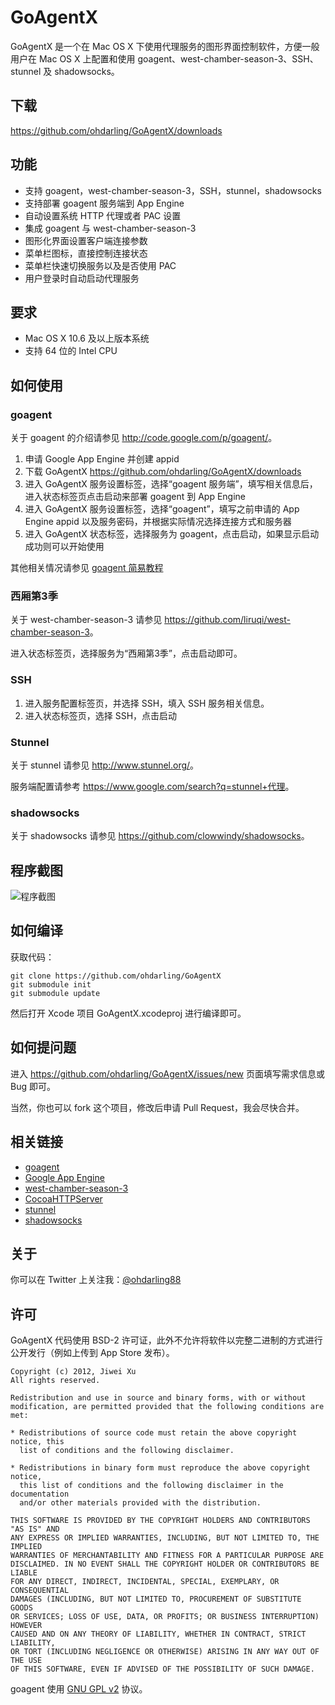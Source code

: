 # GoAgentX

GoAgentX 是一个在 Mac OS X 下使用代理服务的图形界面控制软件，方便一般用户在 Mac OS X 上配置和使用 goagent、west-chamber-season-3、SSH、stunnel 及 shadowsocks。

## 下载

<https://github.com/ohdarling/GoAgentX/downloads>

## 功能

* 支持 goagent，west-chamber-season-3，SSH，stunnel，shadowsocks
* 支持部署 goagent 服务端到 App Engine
* 自动设置系统 HTTP 代理或者 PAC 设置
* 集成 goagent 与 west-chamber-season-3
* 图形化界面设置客户端连接参数
* 菜单栏图标，直接控制连接状态
* 菜单栏快速切换服务以及是否使用 PAC
* 用户登录时自动启动代理服务

## 要求

* Mac OS X 10.6 及以上版本系统
* 支持 64 位的 Intel CPU

## 如何使用

### goagent

关于 goagent 的介绍请参见 <http://code.google.com/p/goagent/>。

1. 申请 Google App Engine 并创建 appid
1. 下载 GoAgentX <https://github.com/ohdarling/GoAgentX/downloads>
1. 进入 GoAgentX 服务设置标签，选择“goagent 服务端”，填写相关信息后，进入状态标签页点击启动来部署 goagent 到 App Engine
1. 进入 GoAgentX 服务设置标签，选择“goagent”，填写之前申请的 App Engine appid 以及服务密码，并根据实际情况选择连接方式和服务器
1. 进入 GoAgentX 状态标签，选择服务为 goagent，点击启动，如果显示启动成功则可以开始使用


其他相关情况请参见 [goagent 简易教程](http://code.google.com/p/goagent/#简易教程)

### 西厢第3季

关于 west-chamber-season-3 请参见 <https://github.com/liruqi/west-chamber-season-3>。

进入状态标签页，选择服务为“西厢第3季”，点击启动即可。

### SSH

1. 进入服务配置标签页，并选择 SSH，填入 SSH 服务相关信息。
1. 进入状态标签页，选择 SSH，点击启动

### Stunnel

关于 stunnel 请参见 <http://www.stunnel.org/>。

服务端配置请参考 <https://www.google.com/search?q=stunnel+代理>。

### shadowsocks

关于 shadowsocks 请参见 <https://github.com/clowwindy/shadowsocks>。


## 程序截图

![程序截图](https://github.com/ohdarling/GoAgentX/raw/master/Screenshot.png)

## 如何编译

获取代码：

    git clone https://github.com/ohdarling/GoAgentX
    git submodule init
    git submodule update

然后打开 Xcode 项目 GoAgentX.xcodeproj 进行编译即可。

## 如何提问题

进入 <https://github.com/ohdarling/GoAgentX/issues/new> 页面填写需求信息或 Bug 即可。

当然，你也可以 fork 这个项目，修改后申请 Pull Request，我会尽快合并。

## 相关链接

* [goagent](http://code.google.com/p/goagent/)
* [Google App Engine](https://appengine.google.com/)
* [west-chamber-season-3](https://github.com/liruqi/west-chamber-season-3)
* [CocoaHTTPServer](https://github.com/robbiehanson/CocoaHTTPServer)
* [stunnel](http://www.stunnel.org/)
* [shadowsocks](https://github.com/clowwindy/shadowsocks)

## 关于

你可以在 Twitter 上关注我：[@ohdarling88](http://twitter.com/ohdarling88)

## 许可

GoAgentX 代码使用 BSD-2 许可证，此外不允许将软件以完整二进制的方式进行公开发行（例如上传到 App Store 发布）。

    Copyright (c) 2012, Jiwei Xu
    All rights reserved.
    
    Redistribution and use in source and binary forms, with or without
    modification, are permitted provided that the following conditions are met:
    
    * Redistributions of source code must retain the above copyright notice, this
      list of conditions and the following disclaimer.
    
    * Redistributions in binary form must reproduce the above copyright notice,
      this list of conditions and the following disclaimer in the documentation
      and/or other materials provided with the distribution.
    
    THIS SOFTWARE IS PROVIDED BY THE COPYRIGHT HOLDERS AND CONTRIBUTORS "AS IS" AND
    ANY EXPRESS OR IMPLIED WARRANTIES, INCLUDING, BUT NOT LIMITED TO, THE IMPLIED
    WARRANTIES OF MERCHANTABILITY AND FITNESS FOR A PARTICULAR PURPOSE ARE
    DISCLAIMED. IN NO EVENT SHALL THE COPYRIGHT HOLDER OR CONTRIBUTORS BE LIABLE
    FOR ANY DIRECT, INDIRECT, INCIDENTAL, SPECIAL, EXEMPLARY, OR CONSEQUENTIAL
    DAMAGES (INCLUDING, BUT NOT LIMITED TO, PROCUREMENT OF SUBSTITUTE GOODS
    OR SERVICES; LOSS OF USE, DATA, OR PROFITS; OR BUSINESS INTERRUPTION) HOWEVER
    CAUSED AND ON ANY THEORY OF LIABILITY, WHETHER IN CONTRACT, STRICT LIABILITY,
    OR TORT (INCLUDING NEGLIGENCE OR OTHERWISE) ARISING IN ANY WAY OUT OF THE USE
    OF THIS SOFTWARE, EVEN IF ADVISED OF THE POSSIBILITY OF SUCH DAMAGE.

goagent 使用 [GNU GPL v2](http://www.gnu.org/licenses/old-licenses/gpl-2.0.html) 协议。
